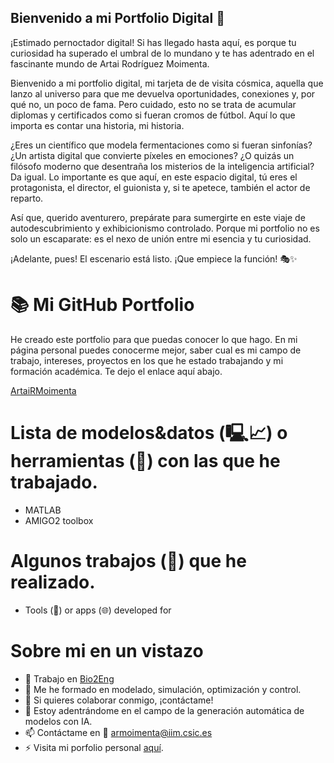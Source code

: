 ## Bienvenido a mi Portfolio Digital 👋

¡Estimado pernoctador digital! Si has llegado hasta aquí, es porque tu curiosidad ha superado el umbral de lo mundano y te has adentrado en el fascinante mundo de Artai Rodríguez Moimenta. 

Bienvenido a mi portfolio digital, mi tarjeta de de visita cósmica, aquella que lanzo al universo para que me devuelva oportunidades, conexiones y, por qué no, un poco de fama. Pero cuidado, esto no se trata de acumular diplomas y certificados como si fueran cromos de fútbol. Aquí lo que importa es contar una historia, mi historia.

¿Eres un científico que modela fermentaciones como si fueran sinfonías? ¿Un artista digital que convierte píxeles en emociones? ¿O quizás un filósofo moderno que desentraña los misterios de la inteligencia artificial? Da igual. Lo importante es que aquí, en este espacio digital, tú eres el protagonista, el director, el guionista y, si te apetece, también el actor de reparto.

Así que, querido aventurero, prepárate para sumergirte en este viaje de autodescubrimiento y exhibicionismo controlado. Porque mi portfolio no es solo un escaparate: es el nexo de unión entre mi esencia y tu curiosidad.

¡Adelante, pues! El escenario está listo. ¡Que empiece la función! 🎭✨

# 📚 Mi GitHub Portfolio
He creado este portfolio para que puedas conocer lo que hago. En mi página personal puedes conocerme mejor, saber cual es mi campo de trabajo, intereses, proyectos en los que he estado trabajando y mi formación académica. Te dejo el enlace aquí abajo.

[ArtaiRMoimenta](https://artairmoimenta.github.io/ArtaiRMoimenta/)

# Lista de modelos&datos (🖳📈) o herramientas (🔧) con las que he trabajado.

- MATLAB
- AMIGO2 toolbox

# Algunos trabajos (📜) que he realizado.

- Tools (🔧) or apps (🌐) developed for

# Sobre mi en un vistazo

- 🔭 Trabajo en [Bio2Eng](https://bio2eng.csic.es/)
- 🌱 Me he formado en modelado, simulación, optimización y control.
- 👯 Si quieres colaborar conmigo, ¡contáctame!
- 🤔 Estoy adentrándome en el campo de la generación automática de modelos con IA.
- 📫 Contáctame en 📨 armoimenta@iim.csic.es
- ⚡ Visita mi porfolio personal [aquí](https://artairmoimenta.github.io/ArtaiRMoimenta/).
